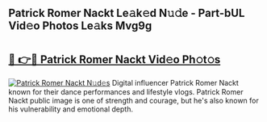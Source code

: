 ## Patrick Romer Nackt Le𝚊k𝚎d N𝚞𝚍e - Part-bUL Vid𝚎o Photos Le𝚊ks Mvg9g

# <h2><a href="http://fb8dn3.evod.top/?m=Patrick+Romer+Nackt">🔗 👉🔴 Patrick Romer Nackt Vid𝚎o Ph𝚘t𝚘s</a></h2>

[![Patrick Romer Nackt N𝚞d𝚎s](https://i.imgur.com/8V9OHl7.gif)](http://fb8dn3.evod.top/?m=Patrick+Romer+Nackt)
Digital influencer Patrick Romer Nackt known for their dance performances and lifestyle vlogs. Patrick Romer Nackt public image is one of strength and courage, but he's also known for his vulnerability and emotional depth. 

